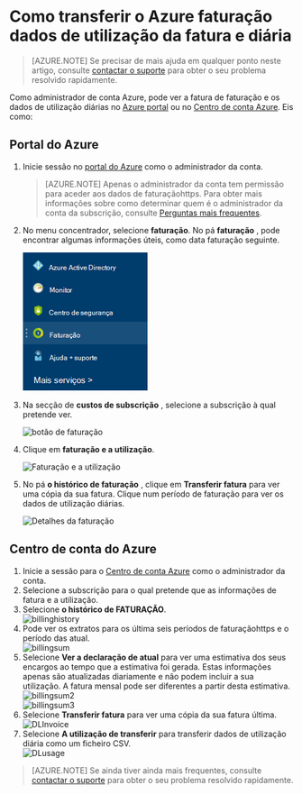 <properties
    pageTitle="Como transferir o Azure faturação dados de utilização da fatura e diária | Microsoft Azure"
    description="Descreve como transferir o Azure fatura de faturação e dados de utilização diária"
    services=""
    documentationCenter=""
    authors="genlin"
    manager="mbaldwin"
    editor=""
    tags="billing"
    />

<tags
    ms.service="billing"
    ms.workload="na"
    ms.tgt_pltfrm="na"
    ms.devlang="na"
    ms.topic="article"
    ms.date="10/10/2016"
    ms.author="genli"/>

# <a name="how-to-download-your-azure-billing-invoice-and-daily-usage-data"></a>Como transferir o Azure faturação dados de utilização da fatura e diária

> [AZURE.NOTE] Se precisar de mais ajuda em qualquer ponto neste artigo, consulte [contactar o suporte](https://portal.azure.com/?#blade/Microsoft_Azure_Support/HelpAndSupportBlade) para obter o seu problema resolvido rapidamente.

Como administrador de conta Azure, pode ver a fatura de faturação e os dados de utilização diárias no [Azure portal](https://portal.azure.com) ou no [Centro de conta Azure](https://account.windowsazure.com/subscriptions). Eis como:

## <a name="azure-portal"></a>Portal do Azure

1. Inicie sessão no [portal do Azure](https://portal.azure.com) como o administrador da conta.

    >[AZURE.NOTE] Apenas o administrador da conta tem permissão para aceder aos dados de faturaçãohttps. Para obter mais informações sobre como determinar quem é o administrador da conta da subscrição, consulte [Perguntas mais frequentes](billing-subscription-transfer.md#faq).

2. No menu concentrador, selecione **faturação**. No pá **faturação** , pode encontrar algumas informações úteis, como data faturação seguinte.

    ![botão de faturação](./media/billing-download-azure-invoice-daily-usage-date/billing1.png)
3. Na secção de **custos de subscrição** , selecione a subscrição à qual pretende ver.

    ![botão de faturação](./media/billing-download-azure-invoice-daily-usage-date/billing2.png)
4. Clique em **faturação e a utilização**.

    ![Faturação e a utilização](./media/billing-download-azure-invoice-daily-usage-date/billing3.png)

5. No pá **o histórico de faturação** , clique em **Transferir fatura** para ver uma cópia da sua fatura. Clique num período de faturação para ver os dados de utilização diárias.

    ![Detalhes da faturação](./media/billing-download-azure-invoice-daily-usage-date/billing4.png)

## <a name="azure-account-center"></a>Centro de conta do Azure

1. Inicie a sessão para o [Centro de conta Azure](https://account.windowsazure.com/subscriptions) como o administrador da conta.
2. Selecione a subscrição para o qual pretende que as informações de fatura e a utilização.
3. Selecione **o histórico de FATURAÇÃO**. </br>![billinghistory](./media/billing-download-azure-invoice-daily-usage-date/Billinghisotry.png)
4. Pode ver os extratos para os última seis períodos de faturaçãohttps e o período das atual. </br>![billingsum](./media/billing-download-azure-invoice-daily-usage-date/billingSum.png)</br>
5. Selecione **Ver a declaração de atual** para ver uma estimativa dos seus encargos ao tempo que a estimativa foi gerada. Estas informações apenas são atualizadas diariamente e não podem incluir a sua utilização. A fatura mensal pode ser diferentes a partir desta estimativa.</br>![billingsum2](./media/billing-download-azure-invoice-daily-usage-date/billingSum2.png)</br>![billingsum3](./media/billing-download-azure-invoice-daily-usage-date/billingSum3.png)</br>
6. Selecione **Transferir fatura** para ver uma cópia da sua fatura última. </br>![DLInvoice](./media/billing-download-azure-invoice-daily-usage-date/DLInvoice1.png)
7. Selecione **A utilização de transferir** para transferir dados de utilização diária como um ficheiro CSV.</br>![DLusage](./media/billing-download-azure-invoice-daily-usage-date/DLusage.png)

> [AZURE.NOTE] Se ainda tiver ainda mais frequentes, consulte [contactar o suporte](https://portal.azure.com/?#blade/Microsoft_Azure_Support/HelpAndSupportBlade) para obter o seu problema resolvido rapidamente.
